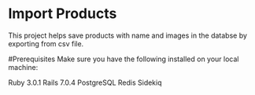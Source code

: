 # Import Products

This project helps save products with name and images in the databse by exporting from csv file.

#Prerequisites
Make sure you have the following installed on your local machine:

Ruby 3.0.1
Rails 7.0.4
PostgreSQL
Redis
Sidekiq
